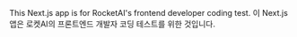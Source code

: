 This Next.js app is for RocketAI's frontend developer coding test.
이 Next.js 앱은 로켓AI의 프론트엔드 개발자 코딩 테스트를 위한 것입니다.
